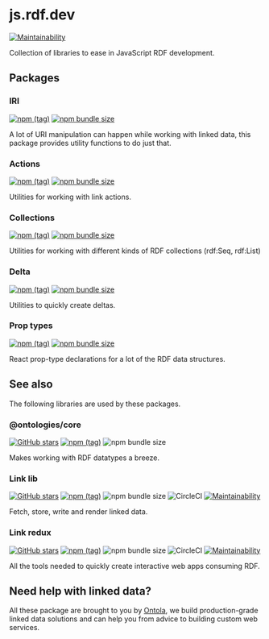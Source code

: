 # js.rdf.dev
[![Maintainability](https://api.codeclimate.com/v1/badges/292914da43d93b43addd/maintainability)](https://codeclimate.com/github/ontola/rdfdev-js/maintainability)

Collection of libraries to ease in JavaScript RDF development.

## Packages
### IRI
[![npm (tag)](https://img.shields.io/npm/v/@rdfdev/iri)](https://npmjs.com/package/@rdfdev/iri)
[![npm bundle size](https://img.shields.io/bundlephobia/minzip/@rdfdev/iri)](https://bundlephobia.com/result?p=@rdfdev/iri)

A lot of URI manipulation can happen while working with linked data, this package provides utility
functions to do just that. 

### Actions
[![npm (tag)](https://img.shields.io/npm/v/@rdfdev/actions)](https://npmjs.com/package/@rdfdev/actions)
[![npm bundle size](https://img.shields.io/bundlephobia/minzip/@rdfdev/actions)](https://bundlephobia.com/result?p=@rdfdev/actions)

Utilities for working with link actions.

### Collections
[![npm (tag)](https://img.shields.io/npm/v/@rdfdev/collections)](https://npmjs.com/package/@rdfdev/collections)
[![npm bundle size](https://img.shields.io/bundlephobia/minzip/@rdfdev/collections)](https://bundlephobia.com/result?p=@rdfdev/collections)

Utilities for working with different kinds of RDF collections (rdf:Seq, rdf:List)

### Delta
[![npm (tag)](https://img.shields.io/npm/v/@rdfdev/delta)](https://npmjs.com/package/@rdfdev/delta)
[![npm bundle size](https://img.shields.io/bundlephobia/minzip/@rdfdev/delta)](https://bundlephobia.com/result?p=@rdfdev/delta)

Utilities to quickly create deltas.

### Prop types
[![npm (tag)](https://img.shields.io/npm/v/@rdfdev/prop-types)](https://npmjs.com/package/@rdfdev/prop-types)
[![npm bundle size](https://img.shields.io/bundlephobia/minzip/@rdfdev/prop-types)](https://bundlephobia.com/result?p=@rdfdev/prop-types)

React prop-type declarations for a lot of the RDF data structures.

## See also
The following libraries are used by these packages. 
### @ontologies/core
[![GitHub stars](https://img.shields.io/github/stars/ontola/ontologies?style=social)](https://github.com/ontola/ontologies)
[![npm (tag)](https://img.shields.io/npm/v/@ontologies/core/next?label=npm)](https://npmjs.com/package/@ontologies/core)
![npm bundle size](https://img.shields.io/bundlephobia/minzip/@ontologies/core@next)

Makes working with RDF datatypes a breeze.

### Link lib

[![GitHub stars](https://img.shields.io/github/stars/fletcher91/link-lib?style=social)](https://github.com/fletcher91/link-lib) 
[![npm (tag)](https://img.shields.io/npm/v/link-lib/light?label=npm)](https://npmjs.com/package/link-lib)
![npm bundle size](https://img.shields.io/bundlephobia/minzip/link-lib@light)
![CircleCI](https://img.shields.io/circleci/build/gh/fletcher91/link-lib/use-data-factory-and-ontologies)
[![Maintainability](https://api.codeclimate.com/v1/badges/e8824bb0fb4bcf689749/maintainability)](https://codeclimate.com/github/fletcher91/link-lib/maintainability)

Fetch, store, write and render linked data.

### Link redux
[![GitHub stars](https://img.shields.io/github/stars/fletcher91/link-redux?style=social)](https://github.com/fletcher91/link-redux) 
[![npm (tag)](https://img.shields.io/npm/v/link-redux/light?label=npm)](https://npmjs.com/package/link-redux)
![npm bundle size](https://img.shields.io/bundlephobia/minzip/link-redux@light)
![CircleCI](https://img.shields.io/circleci/build/gh/fletcher91/link-redux/datafactory)
[![Maintainability](https://api.codeclimate.com/v1/badges/6801255f84f20aa73420/maintainability)](https://codeclimate.com/github/fletcher91/link-redux/maintainability)

All the tools needed to quickly create interactive web apps consuming RDF.


## Need help with linked data?

All these package are brought to you by [Ontola](https://ontola.io), we build production-grade
linked data solutions and can help you from advice to building custom web services.
